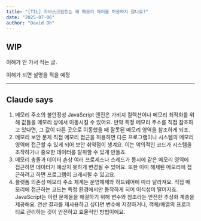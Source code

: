 ```yaml
---
title: "[TIL] 자바스크립트는 왜 메모리 제어를 허용하지 않나요?"
date: "2025-07-06"
author: "David Oh"
---
```


## WIP

이해가 안 가서 적는 글.

이해가 되면 설명을 적을 예정

---

## Claude says

1. 메모리 주소의 불안정성
JavaScript 엔진은 가비지 컬렉션이나 메모리 최적화를 위해 값들을 메모리 상에서 이동시킬 수 있어요. 만약 특정 메모리 주소를 직접 참조하고 있다면, 그 값이 다른 곳으로 이동했을 때 잘못된 메모리 영역을 참조하게 되죠.
2. 메모리 보안 문제
직접 메모리 접근을 허용하면 다른 프로그램이나 시스템의 메모리 영역에 접근할 수 있게 되어 보안 취약점이 생겨요. 이는 악의적인 코드가 시스템을 조작하거나 중요한 데이터를 탈취할 수 있게 만들죠.
3. 메모리 충돌과 데이터 손상
여러 프로세스나 스레드가 동시에 같은 메모리 영역에 접근하면 데이터가 예상치 못하게 변경될 수 있어요. 또한 이미 해제된 메모리에 접근하려고 하면 프로그램이 크래시될 수 있고요.
4. 플랫폼 의존성
메모리 주소 체계는 운영체제와 하드웨어에 따라 달라져요. 직접 메모리에 접근하는 코드는 특정 환경에서만 동작하게 되어 이식성이 떨어지죠.
JavaScript는 이런 문제들을 해결하기 위해 변수와 참조라는 안전한 추상화 계층을 제공해요. 연산 결과를 재사용하고 싶다면 변수에 저장하거나, 객체/배열의 프로퍼티로 관리하는 것이 안전하고 효율적인 방법이에요.
